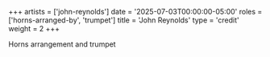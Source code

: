 +++
artists = ['john-reynolds']
date = '2025-07-03T00:00:00-05:00'
roles = ['horns-arranged-by', 'trumpet']
title = 'John Reynolds'
type = 'credit'
weight = 2
+++

Horns arrangement and trumpet
